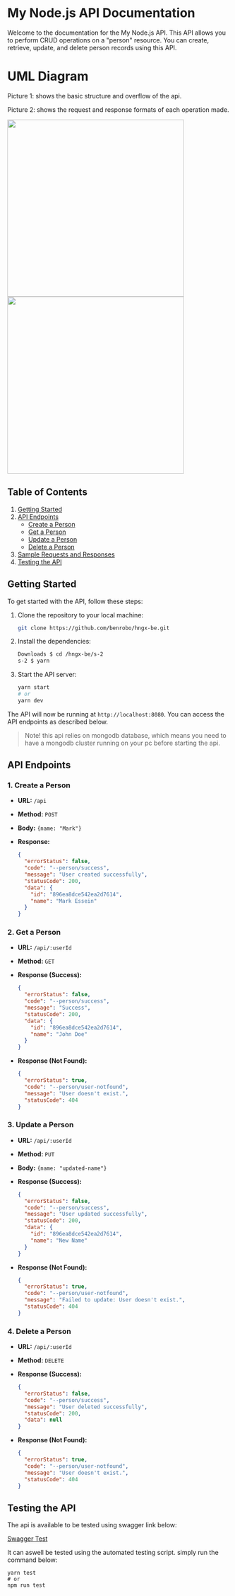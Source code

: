 # My Node.js API Documentation

Welcome to the documentation for the My Node.js API. This API allows you to perform CRUD operations on a "person" resource. You can create, retrieve, update, and delete person records using this API.

# UML Diagram

Picture 1: shows the basic structure and overflow of the api.

Picture 2: shows the request and response formats of each operation made.

<p align="left">
<img src="https://raw.githubusercontent.com/Benrobo/hngx-be/main/s-2/md-assets/uml1.png" width="400">
<img src="https://raw.githubusercontent.com/Benrobo/hngx-be/main/s-2/md-assets/uml2.png" width="400">
</p>

## Table of Contents

1. [Getting Started](#getting-started)
2. [API Endpoints](#api-endpoints)
   - [Create a Person](#1-create-a-person)
   - [Get a Person](#2-get-a-person)
   - [Update a Person](#3-update-a-person)
   - [Delete a Person](#4-delete-a-person)
3. [Sample Requests and Responses](#sample-requests-and-responses)
4. [Testing the API](#testing-the-api)

## Getting Started

To get started with the API, follow these steps:

1. Clone the repository to your local machine:

   ```bash
   git clone https://github.com/benrobo/hngx-be.git
   ```

2. Install the dependencies:

   ```bash
   Downloads $ cd /hngx-be/s-2
   s-2 $ yarn
   ```

3. Start the API server:

   ```bash
   yarn start
   # or
   yarn dev
   ```

The API will now be running at `http://localhost:8080`. You can access the API endpoints as described below.

> Note! this api relies on mongodb database, which means you need to have a mongodb cluster running on your pc before starting the api.

## API Endpoints

### 1. Create a Person

- **URL:** `/api`
- **Method:** `POST`
- **Body:** `{name: "Mark"}`
- **Response:**

  ```json
  {
    "errorStatus": false,
    "code": "--person/success",
    "message": "User created successfully",
    "statusCode": 200,
    "data": {
      "id": "896ea8dce542ea2d7614",
      "name": "Mark Essein"
    }
  }
  ```

### 2. Get a Person

- **URL:** `/api/:userId`
- **Method:** `GET`
- **Response (Success):**

  ```json
  {
    "errorStatus": false,
    "code": "--person/success",
    "message": "Success",
    "statusCode": 200,
    "data": {
      "id": "896ea8dce542ea2d7614",
      "name": "John Doe"
    }
  }
  ```

- **Response (Not Found):**

  ```json
  {
    "errorStatus": true,
    "code": "--person/user-notfound",
    "message": "User doesn't exist.",
    "statusCode": 404
  }
  ```

### 3. Update a Person

- **URL:** `/api/:userId`
- **Method:** `PUT`
- **Body:** `{name: "updated-name"}`
- **Response (Success):**

  ```json
  {
    "errorStatus": false,
    "code": "--person/success",
    "message": "User updated successfully",
    "statusCode": 200,
    "data": {
      "id": "896ea8dce542ea2d7614",
      "name": "New Name"
    }
  }
  ```

- **Response (Not Found):**

  ```json
  {
    "errorStatus": true,
    "code": "--person/user-notfound",
    "message": "Failed to update: User doesn't exist.",
    "statusCode": 404
  }
  ```

### 4. Delete a Person

- **URL:** `/api/:userId`
- **Method:** `DELETE`
- **Response (Success):**

  ```json
  {
    "errorStatus": false,
    "code": "--person/success",
    "message": "User deleted successfully",
    "statusCode": 200,
    "data": null
  }
  ```

- **Response (Not Found):**

  ```json
  {
    "errorStatus": true,
    "code": "--person/user-notfound",
    "message": "User doesn't exist.",
    "statusCode": 404
  }
  ```

## Testing the API

The api is available to be tested using swagger link below:

[Swagger Test](https://hngx-be2.onrender.com/docs/)

It can aswell be tested using the automated testing script. simply run the command below:

```
yarn test
# or
npm run test
```
